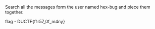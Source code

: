 Search all the messages form the user named hex-bug and piece them together.

flag - DUCTF{f1r57_0f_m4ny}